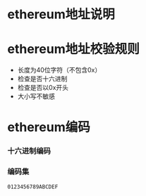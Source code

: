# ethereum地址说明

# ethereum地址校验规则
* 长度为40位字符（不包含0x）
* 检查是否十六进制
* 检查是否以0x开头
* 大小写不敏感

# ethereum编码
### 十六进制编码

### 编码集
``0123456789ABCDEF``